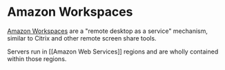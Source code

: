# Amazon Workspaces

[Amazon Workspaces](https://aws.amazon.com/workspaces/) are a "remote desktop as a service" mechanism, similar to Citrix and other remote screen share tools.

Servers run in [[Amazon Web Services]] regions and are wholly contained within those regions.

